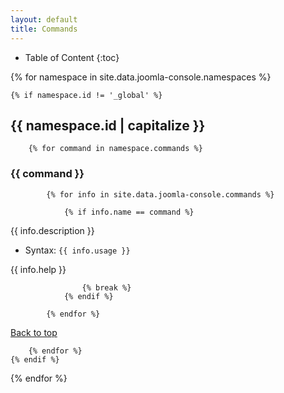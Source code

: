 ```yaml
---
layout: default
title: Commands
---
```


* Table of Content
{:toc}

{% for namespace in site.data.joomla-console.namespaces %}

  	{% if namespace.id != '_global' %}
  	
## {{ namespace.id | capitalize }}

		{% for command in namespace.commands %}
		
### {{ command }}
		
			{% for info in site.data.joomla-console.commands %}
		
				{% if info.name == command %}
{{ info.description }}

* Syntax: `{{ info.usage }}`

{{ info.help }}
					
					{% break %}
				{% endif %} 
		
			{% endfor %}		
		
[Back to top](#markdown-toc)
		
		{% endfor %}
	{% endif %}
{% endfor %}